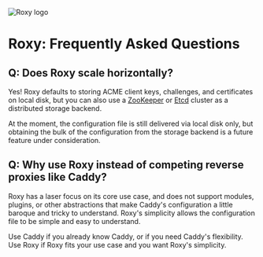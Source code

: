 ![Roxy logo](https://chronos-tachyon.net/img/roxy-tshirt.png)

# Roxy: Frequently Asked Questions

## Q: Does Roxy scale horizontally?

Yes!  Roxy defaults to storing ACME client keys, challenges, and certificates
on local disk, but you can also use a [ZooKeeper](https://zookeeper.apache.org/)
or [Etcd](https://etcd.io/) cluster as a distributed storage backend.

At the moment, the configuration file is still delivered via local disk only,
but obtaining the bulk of the configuration from the storage backend is a
future feature under consideration.

## Q: Why use Roxy instead of competing reverse proxies like Caddy?

Roxy has a laser focus on its core use case, and does not support modules,
plugins, or other abstractions that make Caddy's configuration a little
baroque and tricky to understand.  Roxy's simplicity allows the configuration
file to be simple and easy to understand.

Use Caddy if you already know Caddy, or if you need Caddy's flexibility.
Use Roxy if Roxy fits your use case and you want Roxy's simplicity.
